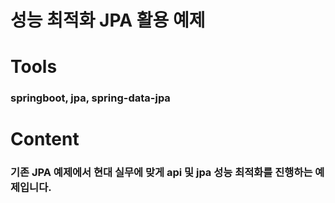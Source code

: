 # 성능 최적화 JPA 활용 예제

# Tools
### springboot, jpa, spring-data-jpa

# Content

### 기존 JPA 예제에서 현대 실무에 맞게 api 및 jpa 성능 최적화를 진행하는 예제입니다.
